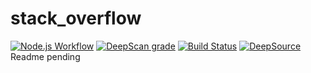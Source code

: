 # stack_overflow
[![Node.js Workflow](https://github.com/oluwatobiiloba/stack_overflow/actions/workflows/node.js.yml/badge.svg)](https://github.com/oluwatobiiloba/stack_overflow/actions/workflows/node.js.yml)
[![DeepScan grade](https://deepscan.io/api/teams/20281/projects/23746/branches/724603/badge/grade.svg)](https://deepscan.io/dashboard#view=project&tid=20281&pid=23746&bid=724603)
[![Build Status](https://app.travis-ci.com/oluwatobiiloba/stack_overflow.svg?branch=dev)](https://app.travis-ci.com/oluwatobiiloba/stack_overflow)
[![DeepSource](https://deepsource.io/gh/oluwatobiiloba/stack_overflow.svg/?label=active+issues&show_trend=true&token=z3yJ6jOpH5l6M6LtBXTwja5a)](https://deepsource.io/gh/oluwatobiiloba/stack_overflow/?ref=repository-badge)
Readme pending
